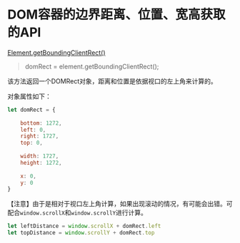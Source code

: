 # DOM容器的边界距离、位置、宽高获取的API



[Element.getBoundingClientRect()](https://developer.mozilla.org/zh-CN/docs/Web/API/Element/getBoundingClientRect)

> domRect = element.getBoundingClientRect();

该方法返回一个DOMRect对象，距离和位置是依据视口的左上角来计算的。

对象属性如下：

```javascript
let domRect = {
    
    bottom: 1272,
    left: 0,
    right: 1727,
    top: 0,
    
    width: 1727,
    height: 1272,
    
    x: 0,
    y: 0
}
```

【注意】由于是相对于视口左上角计算，如果出现滚动的情况，有可能会出错。可配合`window.scrollX`和`window.scrollY`进行计算。

```javascript
let leftDistance = window.scrollX + domRect.left
let topDistance = window.scrollY + domRect.top
```

